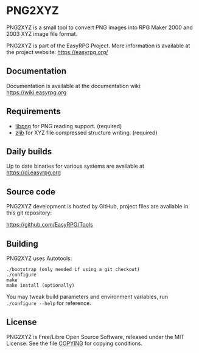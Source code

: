# PNG2XYZ

PNG2XYZ is a small tool to convert PNG images into RPG Maker 2000 and 2003 XYZ
image file format.

PNG2XYZ is part of the EasyRPG Project. More information is available
at the project website: https://easyrpg.org/


## Documentation

Documentation is available at the documentation wiki: https://wiki.easyrpg.org


## Requirements

- [libpng] for PNG reading support. (required)
- [zlib] for XYZ file compressed structure writing. (required)


## Daily builds

Up to date binaries for various systems are available at https://ci.easyrpg.org


## Source code

PNG2XYZ development is hosted by GitHub, project files are available
in this git repository:

https://github.com/EasyRPG/Tools


## Building

PNG2XYZ uses Autotools:

    ./bootstrap (only needed if using a git checkout)
    ./configure
    make
    make install (optionally)

You may tweak build parameters and environment variables, run
`./configure --help` for reference.


## License

PNG2XYZ is Free/Libre Open Source Software, released under the MIT License.
See the file [COPYING] for copying conditions.


[zlib]: https://zlib.net
[libpng]: http://libpng.org/pub/png/libpng.html
[COPYING]: COPYING
